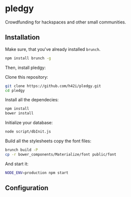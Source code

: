 # pledgy

Crowdfunding for hackspaces and other small communities.

## Installation

Make sure, that you've already installed `brunch`.
```sh
npm install brunch -g
```

Then, install pledgy:


Clone this repository:
```sh
git clone https://github.com/h42i/pledgy.git 
cd pledgy
```

Install all the dependecies:
```sh
npm install
bower install
```

Initialize your database:
```sh
node script/dbInit.js
```

Build all the stylesheets copy the font files:
```sh
brunch build -P
cp -r bower_components/Materialize/font public/font
```

And start it:
```sh
NODE_ENV=production npm start
```

## Configuration
